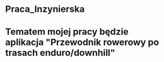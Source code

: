 # Praca_Inzynierska
# Tematem mojej pracy będzie aplikacja "Przewodnik rowerowy po trasach enduro/downhill"
